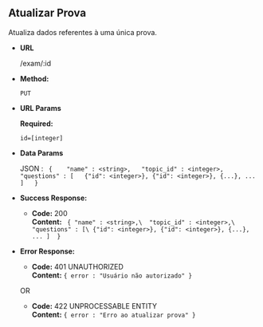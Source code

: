 **Atualizar Prova**
----

Atualiza dados referentes à uma única prova.

* **URL**

    /exam/:id

* **Method:**

    `PUT`
  
* **URL Params**

    **Required:**

    `id=[integer]`

* **Data Params**
   
    JSON : 
    `
    {   
        "name" : <string>,  
        "topic_id" : <integer>,  
        "questions" : [  
            {"id": <integer>}, {"id": <integer>}, {...}, ...  
        ]  
    }`  

* **Success Response:**

  * **Code:** 200 <br />
    **Content:** `
    {
        "name" : <string>,\ 
        "topic_id" : <integer>,\
        "questions" : [\
            {"id": <integer>}, {"id": <integer>}, {...}, ...
        ] 
    }`
 
* **Error Response:**

  * **Code:** 401 UNAUTHORIZED <br />
    **Content:** `{ error : "Usuário não autorizado" }`

  OR

  * **Code:** 422 UNPROCESSABLE ENTITY <br />
    **Content:** `{ error : "Erro ao atualizar prova" }`

